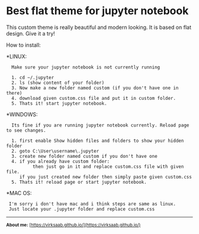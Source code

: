 # Best flat theme for jupyter notebook
This custom theme is really beautiful and modern looking. It is based on flat design. Give it a try!


How to install:

*LINUX:

      Make sure your jupyter notebook is not currently running
      
      1. cd ~/.jupyter
      2. ls (show content of your folder)
      3. Now make a new folder named custom (if you don't have one in there)
      4. download given custom.css file and put it in custom folder.
      5. Thats it! start jupyter notebook.
      
*WINDOWS:

      Its fine if you are running jupyter notebook currently. Reload page to see changes.
      
      1. first enable Show hidden files and folders to show your hidden folder
      2. goto C:\User\username\.jupyter
      3. create new folder named custom if you don't have one
      4. if you already have custom folder:
              then just go in it and replace custom.css file with given file.
         if you just created new folder then simply paste given custom.css
      5. Thats it! reload page or start jupyter notebook.
   
*MAC OS:
      
     I'm sorry i don't have mac and i think steps are same as linux.
     Just locate your .jupyter folder and replace custom.css


---
<sup>**About me:** [https://virksaab.github.io/](https://virksaab.github.io/)</sup>
